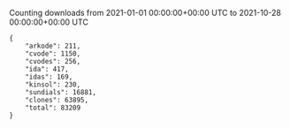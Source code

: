
Counting downloads from 2021-01-01 00:00:00+00:00 UTC to 2021-10-28 00:00:00+00:00 UTC

```
{
    "arkode": 211,
    "cvode": 1150,
    "cvodes": 256,
    "ida": 417,
    "idas": 169,
    "kinsol": 230,
    "sundials": 16881,
    "clones": 63895,
    "total": 83209
}
```
